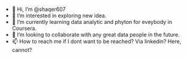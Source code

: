 - 👋 Hi, I’m @shaqer607
- 👀 I’m interested in exploring new idea.
- 🌱 I’m currently learning data analytic and phyton for eveybody in Coursera.
- 💞️ I’m looking to collaborate with any great data people in the future.
- 📫 How to reach me if I dont want to be reached? Via linkedin? Here, cannot?

<!---
shaqer607/shaqer607 is a ✨ special ✨ repository because its `README.md` (this file) appears on your GitHub profile.
You can click the Preview link to take a look at your changes.
--->

